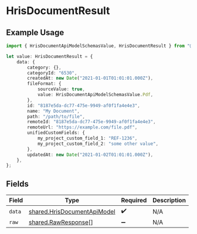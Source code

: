 # HrisDocumentResult

## Example Usage

```typescript
import { HrisDocumentApiModelSchemasValue, HrisDocumentResult } from "@stackone/stackone-client-ts/sdk/models/shared";

let value: HrisDocumentResult = {
    data: {
        category: {},
        categoryId: "6530",
        createdAt: new Date("2021-01-01T01:01:01.000Z"),
        fileFormat: {
            sourceValue: true,
            value: HrisDocumentApiModelSchemasValue.Pdf,
        },
        id: "8187e5da-dc77-475e-9949-af0f1fa4e4e3",
        name: "My Document",
        path: "/path/to/file",
        remoteId: "8187e5da-dc77-475e-9949-af0f1fa4e4e3",
        remoteUrl: "https://example.com/file.pdf",
        unifiedCustomFields: {
            my_project_custom_field_1: "REF-1236",
            my_project_custom_field_2: "some other value",
        },
        updatedAt: new Date("2021-01-02T01:01:01.000Z"),
    },
};
```

## Fields

| Field                                                                             | Type                                                                              | Required                                                                          | Description                                                                       |
| --------------------------------------------------------------------------------- | --------------------------------------------------------------------------------- | --------------------------------------------------------------------------------- | --------------------------------------------------------------------------------- |
| `data`                                                                            | [shared.HrisDocumentApiModel](../../../sdk/models/shared/hrisdocumentapimodel.md) | :heavy_check_mark:                                                                | N/A                                                                               |
| `raw`                                                                             | [shared.RawResponse](../../../sdk/models/shared/rawresponse.md)[]                 | :heavy_minus_sign:                                                                | N/A                                                                               |